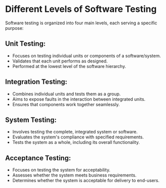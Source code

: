 # Different Levels of Software Testing

Software testing is organized into four main levels, each serving a specific purpose:

## Unit Testing:
   - Focuses on testing individual units or components of a software/system.
   - Validates that each unit performs as designed.
   - Performed at the lowest level of the software hierarchy.

## Integration Testing:
   - Combines individual units and tests them as a group.
   - Aims to expose faults in the interaction between integrated units.
   - Ensures that components work together seamlessly.

## System Testing:
   - Involves testing the complete, integrated system or software.
   - Evaluates the system's compliance with specified requirements.
   - Tests the system as a whole, including its overall functionality.

## Acceptance Testing:
   - Focuses on testing the system for acceptability.
   - Assesses whether the system meets business requirements.
   - Determines whether the system is acceptable for delivery to end-users.